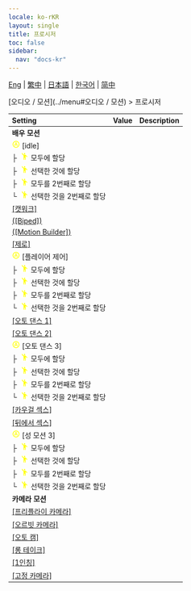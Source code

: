 ```yaml
---
locale: ko-rKR
layout: single
title: 프로시저
toc: false
sidebar:
  nav: "docs-kr"
---
```

[Eng](/dancexr/menu/2025.4/motion/procedural) | [繁中](/tw/dancexr/menu/2025.4/motion/procedural) | [日本語](/jp/dancexr/menu/2025.4/motion/procedural) | [한국어](/kr/dancexr/menu/2025.4/motion/procedural) | [简中](/zh/dancexr/menu/2025.4/motion/procedural)

[오디오 / 모션](../menu#오디오 / 모션) > 프로시저



| Setting | Value | Description |
| :--- | --- | :--- |
|<nobr> <b>배우 모션</b></nobr>|| 
|<nobr> ![auto_round icon](/images/icon/ic_auto_round.png)  [idle]</nobr>|| 
|<nobr>├&nbsp; ![motion icon](/images/icon/ic_motion.png)  모두에 할당</nobr>|| 
|<nobr>├&nbsp; ![motion icon](/images/icon/ic_motion.png)  선택한 것에 할당</nobr>|| 
|<nobr>├&nbsp; ![motion icon](/images/icon/ic_motion.png)  모두를 2번째로 할당</nobr>|| 
|<nobr>└&nbsp; ![motion icon](/images/icon/ic_motion.png)  선택한 것을 2번째로 할당</nobr>|| 
| [[캣워크]](catwalk) |
| [([Biped])](biped) |
| [([Motion Builder])](motion_builder) |
| [[제로]](zero) |
|<nobr> ![auto_round icon](/images/icon/ic_auto_round.png)  [플레이어 제어]</nobr>|| 
|<nobr>├&nbsp; ![motion icon](/images/icon/ic_motion.png)  모두에 할당</nobr>|| 
|<nobr>├&nbsp; ![motion icon](/images/icon/ic_motion.png)  선택한 것에 할당</nobr>|| 
|<nobr>├&nbsp; ![motion icon](/images/icon/ic_motion.png)  모두를 2번째로 할당</nobr>|| 
|<nobr>└&nbsp; ![motion icon](/images/icon/ic_motion.png)  선택한 것을 2번째로 할당</nobr>|| 
| [[오토 댄스 1]](auto_dance_1) |
| [[오토 댄스 2]](auto_dance_2) |
|<nobr> ![auto_round icon](/images/icon/ic_auto_round.png)  [오토 댄스 3]</nobr>|| 
|<nobr>├&nbsp; ![motion icon](/images/icon/ic_motion.png)  모두에 할당</nobr>|| 
|<nobr>├&nbsp; ![motion icon](/images/icon/ic_motion.png)  선택한 것에 할당</nobr>|| 
|<nobr>├&nbsp; ![motion icon](/images/icon/ic_motion.png)  모두를 2번째로 할당</nobr>|| 
|<nobr>└&nbsp; ![motion icon](/images/icon/ic_motion.png)  선택한 것을 2번째로 할당</nobr>|| 
| [[카우걸 섹스]](cowgirl_sex) |
| [[뒤에서 섹스]](sex_from_behind) |
|<nobr> ![auto_round icon](/images/icon/ic_auto_round.png)  [성 모션 3]</nobr>|| 
|<nobr>├&nbsp; ![motion icon](/images/icon/ic_motion.png)  모두에 할당</nobr>|| 
|<nobr>├&nbsp; ![motion icon](/images/icon/ic_motion.png)  선택한 것에 할당</nobr>|| 
|<nobr>├&nbsp; ![motion icon](/images/icon/ic_motion.png)  모두를 2번째로 할당</nobr>|| 
|<nobr>└&nbsp; ![motion icon](/images/icon/ic_motion.png)  선택한 것을 2번째로 할당</nobr>|| 
|<nobr> <b>카메라 모션</b></nobr>|| 
| [[프리플라이 카메라]](freefly_cam) |
| [[오르빗 카메라]](orbit_cam) |
| [[오토 캠]](auto_cam) |
| [[롱 테이크]](long_take) |
| [[1인칭]](first_person) |
| [[고정 카메라]](fixed_camera) |
